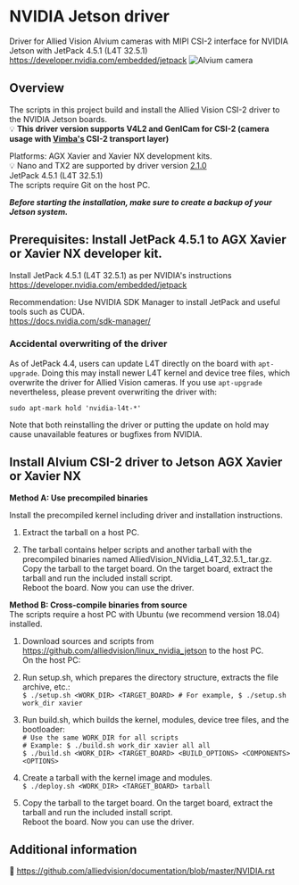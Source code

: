 # NVIDIA Jetson driver

Driver for Allied Vision Alvium cameras with MIPI CSI-2 interface for NVIDIA Jetson with JetPack 4.5.1 (L4T 32.5.1)     
https://developer.nvidia.com/embedded/jetpack
![Alvium camera](https://cdn.alliedvision.com/fileadmin/content/images/cameras/Alvium/various/alvium-cameras-models.png)

## Overview

The scripts in this project build and install the Allied Vision CSI-2 driver to the NVIDIA Jetson boards.   
:bulb: **This driver version supports V4L2 and GenICam for CSI-2 (camera usage with [Vimba's](https://www.alliedvision.com/en/products/vimba-sdk/) CSI-2 transport layer)**

Platforms: AGX Xavier and Xavier NX development kits.    
:bulb: Nano and TX2 are supported by driver version [2.1.0](https://github.com/alliedvision/linux_nvidia_jetson/tree/l4t-32.5.1-2.1.0)    
JetPack 4.5.1 (L4T 32.5.1)  
The scripts require Git on the host PC.

***Before starting the installation, make sure to create a backup of your Jetson system.***

## Prerequisites: Install JetPack 4.5.1 to AGX Xavier or Xavier NX developer kit.
 
Install JetPack 4.5.1 (L4T 32.5.1) as per NVIDIA's instructions https://developer.nvidia.com/embedded/jetpack      

Recommendation: Use NVIDIA SDK Manager to install JetPack and useful tools such as CUDA.   
https://docs.nvidia.com/sdk-manager/  
	
### Accidental overwriting of the driver
As of JetPack 4.4, users can update L4T directly on the board with `apt-upgrade`. 
Doing this may install newer L4T kernel and device tree files, which overwrite the driver for Allied Vision cameras. 
If you use `apt-upgrade` nevertheless, please prevent overwriting the driver with:

 `sudo apt-mark hold 'nvidia-l4t-*'`

Note that both reinstalling the driver or putting the update on hold may cause unavailable features or bugfixes from NVIDIA.

## Install Alvium CSI-2 driver to Jetson AGX Xavier or Xavier NX

**Method A: Use precompiled binaries**   
 
  Install the precompiled kernel including driver and installation instructions.   

  1. Extract the tarball on a host PC.

  2. The tarball contains helper scripts and another tarball with the precompiled binaries named AlliedVision_NVidia_L4T_32.5.1_<git-rev>.tar.gz.   
     Copy the tarball to the target board. On the target board, extract the tarball and run the included install script.   
     Reboot the board. Now you can use the driver. 	

 **Method B: Cross-compile binaries from source**      
  The scripts require a host PC with Ubuntu (we recommend version 18.04) installed.

  1. Download sources and scripts from https://github.com/alliedvision/linux_nvidia_jetson to the host PC.   
     On the host PC:
    
  2. Run setup.sh, which prepares the directory structure, extracts the file archive, etc.:   
     `$ ./setup.sh <WORK_DIR> <TARGET_BOARD> # For example, $ ./setup.sh work_dir xavier` 
	 
  3. Run build.sh, which builds the kernel, modules, device tree files, and the bootloader:   
     `# Use the same WORK_DIR for all scripts`   
     `# Example: $ ./build.sh work_dir xavier all all`   
     `$ ./build.sh <WORK_DIR> <TARGET_BOARD> <BUILD_OPTIONS> <COMPONENTS> <OPTIONS>`    
	 
  4. Create a tarball with the kernel image and modules.   
     `$ ./deploy.sh <WORK_DIR> <TARGET_BOARD> tarball`
		 
  5. Copy the tarball to the target board. On the target board, extract the tarball and run the included install script.   
     Reboot the board. Now you can use the driver. 

 ## Additional information
 :open_book:
 https://github.com/alliedvision/documentation/blob/master/NVIDIA.rst



